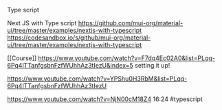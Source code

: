 Type script    

Next JS with Type script
https://github.com/mui-org/material-ui/tree/master/examples/nextjs-with-typescript
https://codesandbox.io/s/github/mui-org/material-ui/tree/master/examples/nextjs-with-typescript

[[Course]]
https://www.youtube.com/watch?v=F7dq4Ec02A0&list=PLqq-6Pq4lTTanfgsbnFzfWUhhAz3tIezU&index=5 setting it up!

https://www.youtube.com/watch?v=YPShu0H3RbM&list=PLqq-6Pq4lTTanfgsbnFzfWUhhAz3tIezU

https://www.youtube.com/watch?v=NjN00cM18Z4 16:24 #typescript
